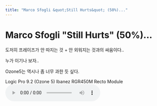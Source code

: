 ```yaml
---
title: "Marco Sfogli &quot;Still Hurts&quot; (50%)..."
---
```

# Marco Sfogli &quot;Still Hurts&quot; (50%)...

도저히 프레이즈가 안 따지는 것 + 안 외워지는 것과의 싸움이다..

누가 이기나 보자..

Ozone5는 역시나 좀 너무 과한 듯 싶다.

Logic Pro 9.2 (Ozone 5)
Ibanez RGR450M
Recto Module
![audio](e4eec9aab58ef45e85831ce2611d86cc.mp3)






